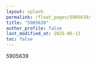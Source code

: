 ```yaml
---
layout: splash
permalink: /float_pages/5905639/
title: "5905639"
author_profile: false
last_modified_at: 2025-06-13
toc: false
---
```

 
5905639
